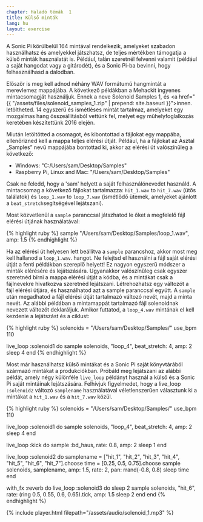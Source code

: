 ```yaml
---
chapter: Haladó témák  1
title: Külső minták
lang: hu
layout: exercise
---
```


A Sonic Pi körülbelül 164 mintával rendelkezik, amelyeket szabadon használhatsz és amelyekkel játszhatsz, de teljes mértékben támogatja a külső minták használatát is. Például, talán szeretnél felvenni valamit (például a saját hangodat vagy a gitárodét), és a Sonic Pi-ba bevinni, hogy felhasználhasd a dalodban.

Először is meg kell adnod néhány WAV formátumú hangmintát a merevlemez mappájába. A következő példákban a Mehackit ingyenes mintacsomagját használjuk. Ennek a neve Solenoid Samples 1, és  <a href="{{ "/assets/files/solenoid_samples_1.zip" | prepend: site.baseurl }}">innen</a>. letöltheted. 14 egyszerű és ismétléses mintát tartalmaz, amelyeket egy mozgalmas hang összeállításból vettünk fel, melyet egy műhelyfoglalkozás keretében készítettünk 2016 elején.

Miután letöltötted a csomagot, és kibontottad a fájlokat egy mappába, ellenőrizned kell a mappa teljes elérési útját. Például, ha a fájlokat az Asztal „Samples” nevű mappájába bontottad ki, akkor az elérési út valószínűleg a következő:

* Windows: "C:/Users/sam/Desktop/Samples"
* Raspberry Pi, Linux and Mac: "/Users/sam/Desktop/Samples"

Csak ne feledd, hogy a 'sam' helyett a saját felhasználónevedet használd. A mintacsomag a következő fájlokat tartalmazza: `hit_1.wav` to `hit_7.wav` (ütős találatok) és `loop_1.wav` to `loop_7.wav` (ismétlődő ütemek, amelyeket ajánlott a  `beat_stretch`segítségével lejátszani).

Most közvetlenül a  `sample` paranccsal játszhatod le őket a megfelelő fájl elérési útjának használatával:

{% highlight ruby %}
sample "/Users/sam/Desktop/Samples/loop_1.wav", amp: 1.5
{% endhighlight %}

Ha az elérési út helyesen lett beállítva a  `sample` parancshoz, akkor most meg kell hallanod a `loop_1.wav`. hangot. Ne felejtsd el használni a fájl saját elérési útját a fenti példákban szereplő helyett! Ez nagyon egyszerű módszer a minták elérésére és lejátszására. Ugyanakkor valószínűleg csak egyszer szeretnéd bírni a mappa elérési útját a kódba, és a mintákat csak a fájlnevekre hivatkozva szeretnéd lejátszani. Létrehozhatsz egy változót a fájl elérési útjára, és használhatod azt a sample paranccsal együtt. A `sample` után megadhatod a fájl elérési útját tartalmazó változó nevét, majd a minta nevét. Az alábbi példában a mintamappát tartalmazó fájl solenoidnak nevezett változót deklaráljuk. Amikor futtatod, a  `loop_4.wav` mintának el kell kezdenie a lejátszást és a ciklust:

{% highlight ruby %}
solenoids = "/Users/sam/Desktop/Samples/"
use_bpm 110

live_loop :solenoid1 do
  sample solenoids, "loop_4", beat_stretch: 4, amp: 2
  sleep 4
end
{% endhighlight %}

Most már használhatsz külső mintákat és a Sonic Pi saját könyvtárából származó mintákat a produkciókban. Próbáld meg lejátszani az alábbi példát, amely négy különféle `live_loop` példányt használ a külső és a Sonic Pi saját mintáinak lejátszására. Felhívjuk figyelmedet, hogy a live_loop  `:solenoid2` változó `samplename` használatával véletlenszerűen választunk ki a mintákat a  `hit_1.wav` és a `hit_7.wav` közül.

{% highlight ruby %}
solenoids = "/Users/sam/Desktop/Samples/"
use_bpm 110

live_loop :solenoid1 do
  sample solenoids, "loop_4", beat_stretch: 4, amp: 2
  sleep 4
end

live_loop :kick do
  sample :bd_haus, rate: 0.8, amp: 2
  sleep 1
end

live_loop :solenoid2 do
  samplename = ["hit_1", "hit_2", "hit_3", "hit_4", "hit_5", "hit_6", "hit_7"].choose
  time = [0.25, 0.5, 0.75].choose
  sample solenoids, samplename, amp: 1.5, rate: 2, pan: rrand(-0.8, 0.8)
  sleep time
end

with_fx :reverb do
  live_loop :solenoid3 do
    sleep 2
    sample solenoids, "hit_6", rate: (ring 0.5, 0.55, 0.6, 0.65).tick, amp: 1.5
    sleep 2
  end
end
{% endhighlight %}

{% include player.html filepath="/assets/audio/solenoid_1.mp3" %}
